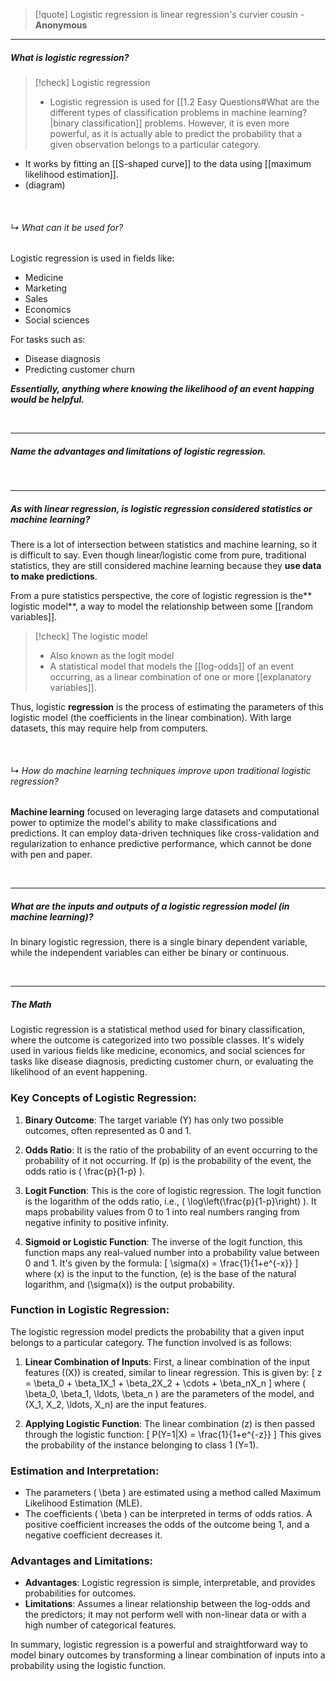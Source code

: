 > [!quote] Logistic regression is linear regression's curvier cousin - **Anonymous**

---

##### What is logistic regression? 

> [!check] Logistic regression
> - Logistic regression is used for [[1.2 Easy Questions#What are the different types of classification problems in machine learning?|binary classification]] problems. However, it is even more powerful, as it is actually able to predict the probability that a given observation belongs to a particular category.
- It works by fitting an [[S-shaped curve]] to the data using [[maximum likelihood estimation]].
- (diagram)

<br>

###### ↳ What can it be used for? 

Logistic regression is used in fields like: 
- Medicine
- Marketing
- Sales
- Economics
- Social sciences

For tasks such as: 
- Disease diagnosis
- Predicting customer churn

***Essentially, anything where knowing the likelihood of an event happing would be helpful.*** 

<br>

---

##### Name the advantages and limitations of logistic regression.

<br> 

---

##### As with linear regression, is logistic regression considered statistics or machine learning?

There is a lot of intersection between statistics and machine learning, so it is difficult to say. Even though linear/logistic come from pure, traditional statistics, they are still considered machine learning because they **use data to make predictions**. 

From a pure statistics perspective, the core of logistic regression is the** logistic model**, a way to model the relationship between some [[random variables]]. 

> [!check] The logistic model
> - Also known as the logit model
> - A statistical model that models the [[log-odds]] of an event occurring, as a linear combination of one or more [[explanatory variables]].  

Thus, logistic **regression** is the process of estimating the parameters of this logistic model (the coefficients in the linear combination). With large datasets, this may require help from computers. 

<br>

###### ↳ How do machine learning techniques improve upon traditional logistic regression? 

**Machine learning** focused on leveraging large datasets and computational power to optimize the model's ability to make classifications and predictions. It can employ data-driven techniques like cross-validation and regularization to enhance predictive performance, which cannot be done with pen and paper. 

<br>

---

##### What are the inputs and outputs of a logistic regression model (in machine learning)? 

In binary logistic regression, there is a single binary dependent variable, while the independent variables can either be binary or continuous. 

<br>

---




##### The Math

Logistic regression is a statistical method used for binary classification, where the outcome is categorized into two possible classes. It's widely used in various fields like medicine, economics, and social sciences for tasks like disease diagnosis, predicting customer churn, or evaluating the likelihood of an event happening.

### Key Concepts of Logistic Regression:

1. **Binary Outcome**: The target variable \(Y\) has only two possible outcomes, often represented as 0 and 1.

2. **Odds Ratio**: It is the ratio of the probability of an event occurring to the probability of it not occurring. If \(p\) is the probability of the event, the odds ratio is \( \frac{p}{1-p} \).

3. **Logit Function**: This is the core of logistic regression. The logit function is the logarithm of the odds ratio, i.e., \( \log\left(\frac{p}{1-p}\right) \). It maps probability values from 0 to 1 into real numbers ranging from negative infinity to positive infinity.

4. **Sigmoid or Logistic Function**: The inverse of the logit function, this function maps any real-valued number into a probability value between 0 and 1. It's given by the formula: 
   \[ \sigma(x) = \frac{1}{1+e^{-x}} \]
   where \(x\) is the input to the function, \(e\) is the base of the natural logarithm, and \(\sigma(x)\) is the output probability.

### Function in Logistic Regression:

The logistic regression model predicts the probability that a given input belongs to a particular category. The function involved is as follows:

1. **Linear Combination of Inputs**: First, a linear combination of the input features (\(X\)) is created, similar to linear regression. This is given by:
   \[ z = \beta_0 + \beta_1X_1 + \beta_2X_2 + \cdots + \beta_nX_n \]
   where \( \beta_0, \beta_1, \ldots, \beta_n \) are the parameters of the model, and \(X_1, X_2, \ldots, X_n\) are the input features.

2. **Applying Logistic Function**: The linear combination \(z\) is then passed through the logistic function:
   \[ P(Y=1|X) = \frac{1}{1+e^{-z}} \]
   This gives the probability of the instance belonging to class 1 (Y=1).

### Estimation and Interpretation:

- The parameters \( \beta \) are estimated using a method called Maximum Likelihood Estimation (MLE).
- The coefficients \( \beta \) can be interpreted in terms of odds ratios. A positive coefficient increases the odds of the outcome being 1, and a negative coefficient decreases it.

### Advantages and Limitations:

- **Advantages**: Logistic regression is simple, interpretable, and provides probabilities for outcomes.
- **Limitations**: Assumes a linear relationship between the log-odds and the predictors; it may not perform well with non-linear data or with a high number of categorical features.

In summary, logistic regression is a powerful and straightforward way to model binary outcomes by transforming a linear combination of inputs into a probability using the logistic function.